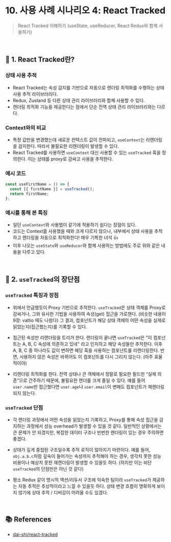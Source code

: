 # 10. 사용 사례 시나리오 4: React Tracked

> React Tracked 이해하기 (useState, useReducer, React Redux와 함께 사용하기)

<br/>

## 🔖 1. React Tracked란?

### 상태 사용 추적

- React Tracked는 속성 감지를 기반으로 자동으로 렌더링 최적화를 수행하는 상태 사용 추적 라이브러리다.
- Redux, Zustand 등 다른 상태 관리 라이브러리와 함께 사용할 수 있다.
- 렌더링 최적화 기능을 제공한다는 점에서 단순 전역 상태 관리 라이브러리와는 다르다.

### Context와의 비교

- 특정 값만을 변경했는데 새로운 컨텍스트 값이 전파되고, `useContext`는 리렌더링을 감지한다. 따라서 불필요한 리렌더링이 발생할 수 있다.
- React Tracked를 사용하면 `useContext` 대신 사용할 수 있는 `useTracked` 훅을 정의한다. 이는 상태를 proxy로 감싸고 사용을 추적한다.

### 예시 코드

```jsx
const useFirstName = () => {
  const [{ firstName }] = useTracked();
  return firstName;
};
```

### 예시를 통해 본 특징

- 일단 `useContext`와 사용법이 같기에 적용하기 쉽다는 장점이 있다.
- 코드는 Context를 사용했을 때와 크게 다르지 않으나, 내부에서 상태 사용을 추적하고 렌더링을 자동으로 최적화한다! 매우 기특한 녀석 👍
- 이후 나오는 `useState`와 `useReducer`와 함께 사용하는 방법에도 주로 위와 같은 내용을 다루고 있다.

<br/>

## 🔖 2. `useTracked`의 장단점

### `useTracked` 특징과 장점

- 위에서 언급했듯이 Proxy 기반으로 추적한다. `useTracked`은 상태 객체를 Proxy로 감싸거나, 그와 유사한 기법을 사용하여 속성(get) 접근을 가로챈다. (비슷한 내용이 9장: valtio 때도 나왔다) 그 결과, 컴포넌트가 해당 상태 객체의 어떤 속성을 실제로 읽었는지(접근했는지)를 기록할 수 있다.

- 접근된 속성만 리렌더링을 트리거 한다. 렌더링이 끝나면 `useTracked`은 "이 컴포넌트는 A, B, C 속성에 의존하고 있네" 라고 인지하고 해당 속성들만 추적한다. 이후 A, B, C 중 하나라도 값이 변하면 해당 훅을 사용하는 컴포넌트를 리렌더링한다. 반면, 사용하지 않은 속성은 바뀌어도 이 컴포넌트를 다시 그리지 않는다. (아주 효율적이야)

- 리렌더링 최적화를 한다. 전역 상태나 큰 객체에서 정말로 필요한 필드만 “실제 의존”으로 간주하기 때문에, 불필요한 렌더를 크게 줄일 수 있다. 예를 들어 `user.name`만 접근했다면 `user.age`나 `user.email`이 변해도 컴포넌트가 재렌더링되지 않는다.

### `useTracked` 단점

- 각 렌더링 과정에서 어떤 속성을 읽었는지 기록하고, Proxy를 통해 속성 접근을 감지하는 과정에서 성능 overhead가 발생할 수 있을 것 같다. 일반적인 상황에서는 큰 문제가 안 되겠지만, 복잡한 데이터 구조나 빈번한 렌더링이 있는 경우 주의하면 좋겠다.

- 상태가 깊게 중첩된 구조일수록 추적 로직이 많아지기 마련이다. 예를 들어, `obj.a.b.c`처럼 깊숙이 들어가는 속성까지 추적해야 하는 경우, 생각치 못한 성능 비용이나 예상치 못한 재렌더링이 발생할 수 있을듯 하다. (하지만 이는 비단 `useTracked`의 단점만은 아닌 것 같다)

- 평소 Redux 같이 명시적 액션/리듀서 구조에 익숙한 팀이라 `useTracked`가 제공하는 자동 추적은 추상적이라고 느낄 수 있을듯 하다. 상태 변경 흐름이 명확하게 보이지 않기에 상태 추적 / 디버깅이 어려울 수도 있겠다.

<br/>

## 📚 References

- [dai-shi/react-tracked](https://github.com/dai-shi/react-tracked)
